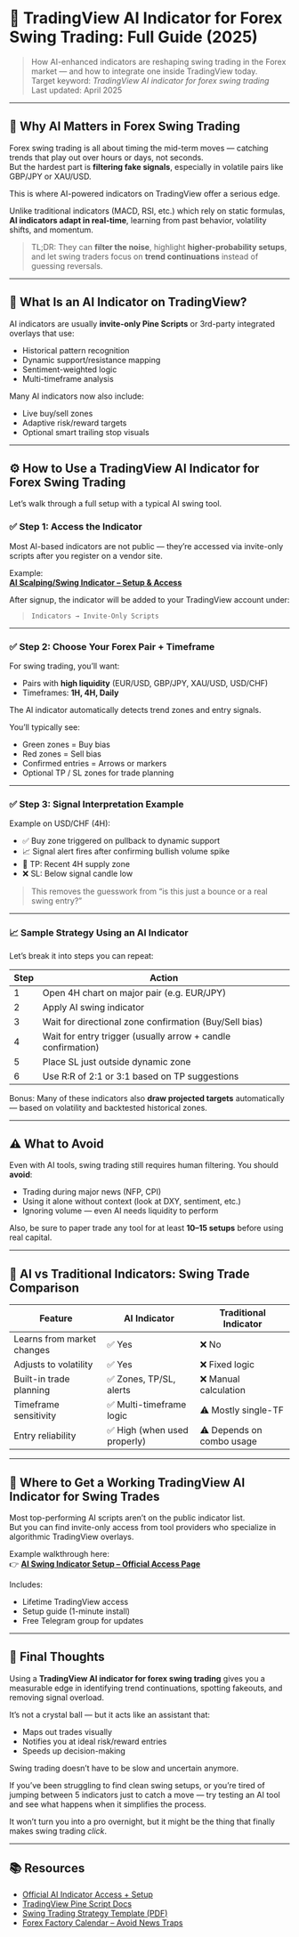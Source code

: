 # 📘 TradingView AI Indicator for Forex Swing Trading: Full Guide (2025)

> How AI-enhanced indicators are reshaping swing trading in the Forex market — and how to integrate one inside TradingView today.  
> Target keyword: *TradingView AI indicator for forex swing trading*  
> Last updated: April 2025

---

## 🧠 Why AI Matters in Forex Swing Trading

Forex swing trading is all about timing the mid-term moves — catching trends that play out over hours or days, not seconds.  
But the hardest part is **filtering fake signals**, especially in volatile pairs like GBP/JPY or XAU/USD.

This is where AI-powered indicators on TradingView offer a serious edge.

Unlike traditional indicators (MACD, RSI, etc.) which rely on static formulas, **AI indicators adapt in real-time**, learning from past behavior, volatility shifts, and momentum.

> TL;DR: They can **filter the noise**, highlight **higher-probability setups**, and let swing traders focus on **trend continuations** instead of guessing reversals.

---

## 📍 What Is an AI Indicator on TradingView?

AI indicators are usually **invite-only Pine Scripts** or 3rd-party integrated overlays that use:
- Historical pattern recognition
- Dynamic support/resistance mapping
- Sentiment-weighted logic
- Multi-timeframe analysis

Many AI indicators now also include:
- Live buy/sell zones
- Adaptive risk/reward targets
- Optional smart trailing stop visuals

---

## ⚙️ How to Use a TradingView AI Indicator for Forex Swing Trading

Let’s walk through a full setup with a typical AI swing tool.

### ✅ Step 1: Access the Indicator

Most AI-based indicators are not public — they’re accessed via invite-only scripts after you register on a vendor site.

Example:  
**[AI Scalping/Swing Indicator – Setup & Access](https://vipindicators.xyz)**

After signup, the indicator will be added to your TradingView account under:

> `Indicators → Invite-Only Scripts`

---

### ✅ Step 2: Choose Your Forex Pair + Timeframe

For swing trading, you’ll want:
- Pairs with **high liquidity** (EUR/USD, GBP/JPY, XAU/USD, USD/CHF)
- Timeframes: **1H, 4H, Daily**

The AI indicator automatically detects trend zones and entry signals.

You’ll typically see:
- Green zones = Buy bias
- Red zones = Sell bias
- Confirmed entries = Arrows or markers
- Optional TP / SL zones for trade planning

---

### ✅ Step 3: Signal Interpretation Example

Example on USD/CHF (4H):

- ✅ Buy zone triggered on pullback to dynamic support  
- 📈 Signal alert fires after confirming bullish volume spike  
- 🎯 TP: Recent 4H supply zone  
- ❌ SL: Below signal candle low

> This removes the guesswork from “is this just a bounce or a real swing entry?”

---

### 📈 Sample Strategy Using an AI Indicator

Let’s break it into steps you can repeat:

| Step | Action                                                       |
|------|--------------------------------------------------------------|
| 1    | Open 4H chart on major pair (e.g. EUR/JPY)                   |
| 2    | Apply AI swing indicator                                     |
| 3    | Wait for directional zone confirmation (Buy/Sell bias)       |
| 4    | Wait for entry trigger (usually arrow + candle confirmation)|
| 5    | Place SL just outside dynamic zone                           |
| 6    | Use R:R of 2:1 or 3:1 based on TP suggestions                |

Bonus: Many of these indicators also **draw projected targets** automatically — based on volatility and backtested historical zones.

---

## ⚠️ What to Avoid

Even with AI tools, swing trading still requires human filtering. You should **avoid**:

- Trading during major news (NFP, CPI)
- Using it alone without context (look at DXY, sentiment, etc.)
- Ignoring volume — even AI needs liquidity to perform

Also, be sure to paper trade any tool for at least **10–15 setups** before using real capital.

---

## 🔬 AI vs Traditional Indicators: Swing Trade Comparison

| Feature                    | AI Indicator                 | Traditional Indicator     |
|----------------------------|------------------------------|----------------------------|
| Learns from market changes | ✅ Yes                       | ❌ No                      |
| Adjusts to volatility      | ✅ Yes                       | ❌ Fixed logic             |
| Built-in trade planning    | ✅ Zones, TP/SL, alerts      | ❌ Manual calculation      |
| Timeframe sensitivity      | ✅ Multi-timeframe logic     | ⚠️ Mostly single-TF        |
| Entry reliability          | ✅ High (when used properly) | ⚠️ Depends on combo usage  |

---

## 🔗 Where to Get a Working TradingView AI Indicator for Swing Trades

Most top-performing AI scripts aren’t on the public indicator list.  
But you can find invite-only access from tool providers who specialize in algorithmic TradingView overlays.

Example walkthrough here:  
👉 **[AI Swing Indicator Setup – Official Access Page](https://vipindicators.xyz)**

Includes:
- Lifetime TradingView access
- Setup guide (1-minute install)
- Free Telegram group for updates

---

## 🧠 Final Thoughts

Using a **TradingView AI indicator for forex swing trading** gives you a measurable edge in identifying trend continuations, spotting fakeouts, and removing signal overload.

It’s not a crystal ball — but it acts like an assistant that:
- Maps out trades visually
- Notifies you at ideal risk/reward entries
- Speeds up decision-making

Swing trading doesn’t have to be slow and uncertain anymore.

If you’ve been struggling to find clean swing setups, or you’re tired of jumping between 5 indicators just to catch a move — try testing an AI tool and see what happens when it simplifies the process.

It won’t turn you into a pro overnight, but it might be the thing that finally makes swing trading *click*.

---

## 📚 Resources

- [Official AI Indicator Access + Setup](https://vipindicators.xyz)  
- [TradingView Pine Script Docs](https://www.tradingview.com/pine-script-docs/en/v5/)  
- [Swing Trading Strategy Template (PDF)](https://bit.ly/sample-swing-plan)  
- [Forex Factory Calendar – Avoid News Traps](https://www.forexfactory.com/calendar)

